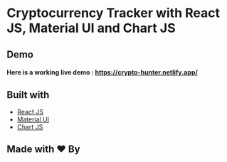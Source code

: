 # Cryptocurrency Tracker with React JS, Material UI and Chart JS




## Demo
#### Here is a working live demo :  https://crypto-hunter.netlify.app/

## Built with 


- [React JS](https://reactjs.org/)
- [Material UI](https://v4.mui.com/)
- [Chart JS](https://reactchartjs.github.io/react-chartjs-2/#/)

## Made with ♥ By 
